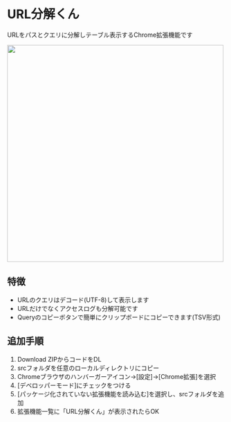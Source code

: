 URL分解くん
==

URLをパスとクエリに分解しテーブル表示するChrome拡張機能です

<img src="https://raw.githubusercontent.com/wiki/qaz-s/chrome-url-scissors/image.png" height="500"/>

特徴
--
- URLのクエリはデコード(UTF-8)して表示します
- URLだけでなくアクセスログも分解可能です
- Queryのコピーボタンで簡単にクリップボードにコピーできます(TSV形式)

追加手順
--
1. Download ZIPからコードをDL
2. srcフォルダを任意のローカルディレクトリにコピー
2. Chromeブラウザのハンバーガーアイコン→[設定]→[Chrome拡張]を選択
3. [デベロッパーモード]にチェックをつける
4. [パッケージ化されていない拡張機能を読み込む]を選択し、srcフォルダを追加
5. 拡張機能一覧に「URL分解くん」が表示されたらOK
